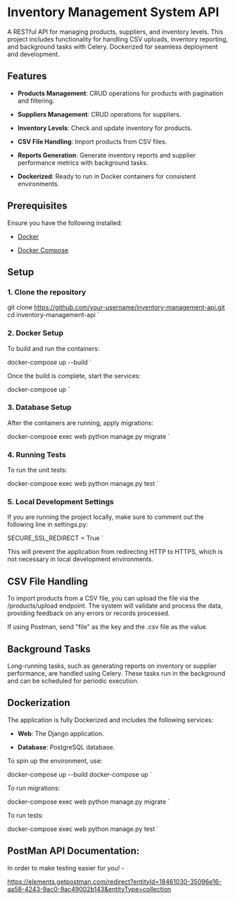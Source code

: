 Inventory Management System API
===============================

A RESTful API for managing products, suppliers, and inventory levels. This project includes functionality for handling CSV uploads, inventory reporting, and background tasks with Celery. Dockerized for seamless deployment and development.

Features
--------

*   **Products Management**: CRUD operations for products with pagination and filtering.
    
*   **Suppliers Management**: CRUD operations for suppliers.
    
*   **Inventory Levels**: Check and update inventory for products.
    
*   **CSV File Handling**: Import products from CSV files.
    
*   **Reports Generation**: Generate inventory reports and supplier performance metrics with background tasks.
    
*   **Dockerized**: Ready to run in Docker containers for consistent environments.
    

Prerequisites
-------------

Ensure you have the following installed:

*   [Docker](https://docs.docker.com/get-docker/)
    
*   [Docker Compose](https://docs.docker.com/compose/install/)
    

Setup
-----

### 1\. Clone the repository

git clone https://github.com/your-username/inventory-management-api.git  cd inventory-management-api   `

### 2\. Docker Setup

To build and run the containers:

docker-compose up --build   `

Once the build is complete, start the services:

docker-compose up   `

### 3\. Database Setup

After the containers are running, apply migrations:

docker-compose exec web python manage.py migrate   `

### 4\. Running Tests

To run the unit tests:

docker-compose exec web python manage.py test   `

### 5\. Local Development Settings

If you are running the project locally, make sure to comment out the following line in settings.py:

SECURE_SSL_REDIRECT = True   `

This will prevent the application from redirecting HTTP to HTTPS, which is not necessary in local development environments.

CSV File Handling
-----------------

To import products from a CSV file, you can upload the file via the /products/upload endpoint. The system will validate and process the data, providing feedback on any errors or records processed.

If using Postman, send "file" as the key and the .csv file as the value.

Background Tasks
----------------

Long-running tasks, such as generating reports on inventory or supplier performance, are handled using Celery. These tasks run in the background and can be scheduled for periodic execution.

Dockerization
-------------

The application is fully Dockerized and includes the following services:

*   **Web**: The Django application.
    
*   **Database**: PostgreSQL database.
    

To spin up the environment, use:

docker-compose up --build  docker-compose up   `

To run migrations:

docker-compose exec web python manage.py migrate   `

To run tests:

docker-compose exec web python manage.py test   `

PostMan API Documentation: 
--------------------------
In order to make testing easier for you! -

https://elements.getpostman.com/redirect?entityId=18461030-35096e16-aa58-4243-9ac0-9ac49002b143&entityType=collection
